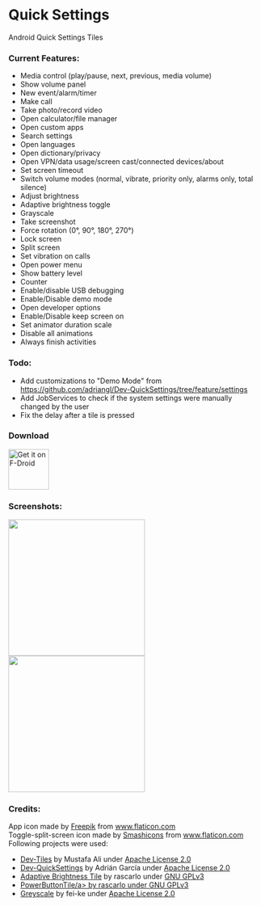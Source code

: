 # Quick Settings
Android Quick Settings Tiles

### Current Features:
 - Media control (play/pause, next, previous, media volume)
 - Show volume panel
 - New event/alarm/timer
 - Make call
 - Take photo/record video
 - Open calculator/file manager
 - Open custom apps
 - Search settings
 - Open languages
 - Open dictionary/privacy
 - Open VPN/data usage/screen cast/connected devices/about
 - Set screen timeout
 - Switch volume modes (normal, vibrate, priority only, alarms only, total silence)
 - Adjust brightness
 - Adaptive brightness toggle
 - Grayscale
 - Take screenshot
 - Force rotation (0°, 90°, 180°, 270°)
 - Lock screen
 - Split screen
 - Set vibration on calls
 - Open power menu
 - Show battery level
 - Counter
 - Enable/disable USB debugging
 - Enable/Disable demo mode
 - Open developer options
 - Enable/Disable keep screen on
 - Set animator duration scale
 - Disable all animations
 - Always finish activities

### Todo:
 - Add customizations to "Demo Mode" from https://github.com/adriangl/Dev-QuickSettings/tree/feature/settings
 - Add JobServices to check if the system settings were manually changed by the user
 - Fix the delay after a tile is pressed

### Download
[<img src="https://fdroid.gitlab.io/artwork/badge/get-it-on.png"
     alt="Get it on F-Droid"
     height="80">](https://f-droid.org/packages/com.asdoi.quicktiles/)

 ### Screenshots:
<img src="https://gitlab.com/asdoi/quick-tiles/-/raw/master/fastlane/metadata/android/en/images/phoneScreenshots/1.png?inline=false" width=270>
<img src="https://gitlab.com/asdoi/quick-tiles/-/raw/master/fastlane/metadata/android/en/images/phoneScreenshots/2.png?inline=false" width=270>

### Credits:
App icon made by <a href="https://www.flaticon.com/authors/freepik" title="Freepik">Freepik</a> from <a href="https://www.flaticon.com/" title="Flaticon"> www.flaticon.com</a>
<br>
Toggle-split-screen icon made by <a href="https://www.flaticon.com/authors/smashicons" title="Smashicons">Smashicons</a> from <a href="https://www.flaticon.com/" title="Flaticon">www.flaticon.com</a>
<br>
Following projects were used:
<ul>
    <li><a href="https://github.com/mustafa01ali/Dev-Tiles">Dev-Tiles</a> by Mustafa Ali under <a href="https://www.apache.org/licenses/LICENSE-2.0.txt">Apache License 2.0</a></li>
    <li><a href="https://github.com/adriangl/Dev-QuickSettings">Dev-QuickSettings</a> by Adrián García under <a href="https://www.apache.org/licenses/LICENSE-2.0.txt">Apache License 2.0</a></li>
    <li><a href="https://github.com/rascarlo/AdaptiveBrightnessTile">Adaptive Brightness Tile</a> by rascarlo under <a href="https://www.gnu.org/licenses/gpl-3.0.txt">GNU GPLv3</a></li>
    <li><a href="https://github.com/rascarlo/PowerButtonTile">PowerButtonTile/a> by rascarlo under <a href="https://www.gnu.org/licenses/gpl-3.0.txt">GNU GPLv3</a></li>
    <li><a href="https://github.com/fei-ke/Greyscale">Greyscale</a> by fei-ke under <a href="https://www.apache.org/licenses/LICENSE-2.0.txt">Apache License 2.0</a></li>
</ul>
